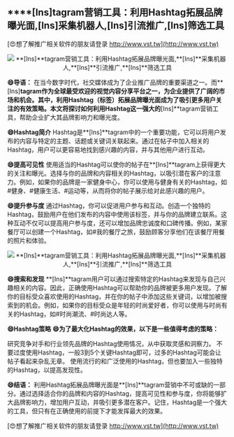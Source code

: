 ## ****[Ins]**tagram营销工具：利用Hashtag拓展品牌曝光面,**[Ins]**采集机器人,**[Ins]**引流推广,**[Ins]**筛选工具**

[😍想了解推广相关软件的朋友请登录 http://www.vst.tw](http://www.vst.tw)

 <center><img src="https://vst.tw/MP4/tuiguang/png/4.png" alt="**[Ins]**tagram营销工具：利用Hashtag拓展品牌曝光面,**[Ins]**采集机器人,**[Ins]**引流推广,**[Ins]**筛选工具"></center>

**😄导语：**
在当今数字时代，社交媒体成为了企业推广品牌的重要渠道之一。而**[Ins]**tagram作为全球最受欢迎的视觉内容分享平台之一，为企业提供了广阔的市场和机会。其中，利用Hashtag（标签）拓展品牌曝光面成为了吸引更多用户关注的有效策略。本文将探讨如何利用Hashtag这一强大的**[Ins]**tagram营销工具，帮助企业扩大其品牌影响力和曝光度。

**😄Hashtag简介**
Hashtag是**[Ins]**tagram中的一个重要功能，它可以将用户发布的内容与特定的主题、话题或关键词关联起来。通过在帖子中加入相关的Hashtag，用户可以更容易地找到感兴趣的内容，并与其他用户进行互动。

**😄提高可见性**
使用适当的Hashtag可以使你的帖子在**[Ins]**tagram上获得更大的关注和曝光。选择与你的品牌和内容相关的Hashtag，以吸引潜在客户的注意力。例如，如果你的品牌是一家健身中心，你可以使用与健身有关的Hashtag，如#健身、#健康生活、#运动等，从而将你的帖子展示给对此感兴趣的用户。

**😄提升参与度**
通过Hashtag，你可以促进用户参与和互动。创造一个独特的Hashtag，鼓励用户在他们发布的内容中使用该标签，并与你的品牌建立联系。这种互动不仅可以提高用户参与度，还可以增加品牌忠诚度和口碑传播。例如，某家餐厅可以创建一个Hashtag，如#我的餐厅之旅，鼓励顾客分享他们在该餐厅用餐的照片和体验。

 <center><img src="https://vst.tw/MP4/tuiguang/png/7.png" alt="**[Ins]**tagram营销工具：利用Hashtag拓展品牌曝光面,**[Ins]**采集机器人,**[Ins]**引流推广,**[Ins]**筛选工具"></center>

**😄搜索和发现**
**[Ins]**tagram用户可以通过搜索特定的Hashtag来发现与自己兴趣相关的内容。因此，正确使用Hashtag可以帮助你的品牌被更多用户发现。了解你的目标受众喜欢使用的Hashtag，并在你的帖子中添加这些关键词，以增加被搜索到的机会。例如，如果你的目标受众是年轻的时尚爱好者，你可以使用与时尚有关的Hashtag，如#时尚潮流、#时尚达人等。

**😄Hashtag策略**
**😄为了最大化Hashtag的效果，以下是一些值得考虑的策略：**

研究竞争对手和行业领先品牌的Hashtag使用情况，从中获取灵感和洞察力。
不要过度使用Hashtag，一般3到5个关键Hashtag即可，过多的Hashtag可能会让帖子看起来杂乱无章。
使用流行的和广泛使用的Hashtag，但也要加入一些独特的Hashtag，以提高发现性。

**😄结语：**
利用Hashtag拓展品牌曝光面是**[Ins]**tagram营销中不可或缺的一部分。通过选择适合你的品牌和内容的Hashtag，提高可见性和参与度，你将能够扩大品牌影响力，增加用户互动，并吸引更多潜在客户。记住，Hashtag是一个强大的工具，但只有在正确使用的前提下才能发挥最大的效果。

[😍想了解推广相关软件的朋友请登录 http://www.vst.tw](http://www.vst.tw)



